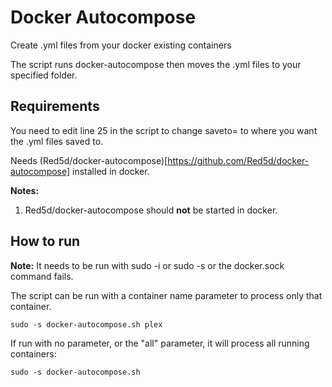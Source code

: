 # Docker Autocompose
Create .yml files from your docker existing containers

The script runs docker-autocompose then moves the .yml files to your specified folder.

## Requirements

You need to edit line 25 in the script to change saveto= to where you want the .yml files saved to.

Needs (Red5d/docker-autocompose)[https://github.com/Red5d/docker-autocompose] installed in docker.

**Notes:** 
1. Red5d/docker-autocompose should **not** be started in docker.

## How to run

**Note:** It needs to be run with sudo -i or sudo -s or the docker.sock command fails.

The script can be run with a container name parameter to process only that container. 
```
sudo -s docker-autocompose.sh plex
```

If run with no parameter, or the "all" parameter, it will process all running containers: 
```
sudo -s docker-autocompose.sh
```

